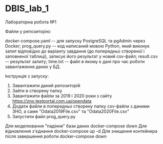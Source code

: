 # DBIS_lab_1

Лабораторна робота №1 

Файли у репозиторію:

docker-compose.yaml -- для запуску PostgreSQL та pgAdmin через Docker;
prog_query.py -- код написаний мовою Python, який  виконує запит відповідно до варіанту завдання (до попередньо створеної і заповненої таблиці), 
                 записує його результат у новий csv-файл;
result.csv -- результат запиту;
time.txt -- файл в якому є дані про час роботи завантаження даних у БД.

Інструкція з запуску:

1. Завантажити даний репозиторій
2. Зайти в створену папку 
3. Завантажити файли за 2019 і 2020 роки з сайту https://zno.testportal.com.ua/opendata 
4. Додати файли в попередньо створену папку csv-файли з даними ЗНО, а саме "Odata2019File.csv" та "Odata2020File.csv"
5. Запустити файл prog_query.py 

Для моделювання "падіння" бази даних  docker-compose down
Для відновлення з'єднання  docker-compose up -d
Для знищення контейнера після завершення роботи docker-compose down
